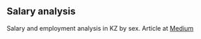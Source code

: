 ## Salary analysis

Salary and employment analysis in KZ by sex. Article at [Medium](https://medium.com/@bjolko/%D0%BF%D1%80%D0%BE%D0%B4%D0%BE%D0%BB%D0%B6%D0%B5%D0%BD%D0%B8%D0%B5-%D0%BF%D1%80%D0%B5%D0%B4%D1%8B%D0%B4%D1%83%D1%89%D0%B5%D0%B9-%D1%81%D1%82%D0%B0%D1%82%D1%8C%D0%B8-%D1%81%D0%B5%D0%B3%D0%BE%D0%B4%D0%BD%D1%8F-%D0%BF%D0%BE%D1%81%D0%BC%D0%BE%D1%82%D1%80%D0%B8%D0%BC-%D0%BD%D0%B0-%D1%80%D0%B0%D0%B7%D0%BB%D0%B8%D1%87%D0%B8%D1%8F-%D0%B2-%D0%B7%D0%B0%D1%80%D0%BF%D0%BB%D0%B0%D1%82%D0%B0%D1%85-eba9ec985ce5)
